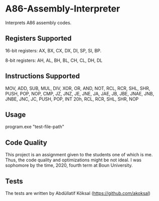 # A86-Assembly-Interpreter
Interprets A86 assembly codes.

## Registers Supported
16-bit registers: AX, BX, CX, DX, DI, SP, SI, BP.

8-bit registers:  AH, AL, BH, BL, CH, CL, DH, DL

## Instructions Supported
MOV, ADD, SUB, MUL, DIV, XOR, OR, AND, NOT, RCL, RCR, SHL, SHR, PUSH, POP, NOP, CMP, JZ, JNZ, JE, JNE, JA, JAE, JB, JBE, JNAE, JNB, JNBE, JNC, JC, PUSH, POP, INT	20h, RCL, RCR, SHL, SHR, NOP

## Usage
program.exe "test-file-path"

## Code Quality
This project is an assignment given to the students one of which is me. Thus, the code quality and optimizations might be not ideal. I was sophomore by the time, 2020, fourth term at Boun University.

## Tests
The tests are written by Abdüllatif Köksal (https://github.com/akoksal)
